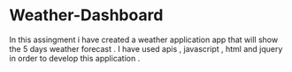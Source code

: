 # Weather-Dashboard 

In this assingment i have created a weather application app that will show the 5 days weather forecast . I have used apis , javascript , html and jquery in order to develop this application . 